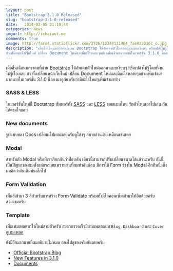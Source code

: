 ```yaml
---
layout: post
title: "Bootstrap 3.1.0 Released"
slug: "bootstrap-3-1-0-released"
date:   2014-02-05 21:10:44
categories: News
imgurl: http://ichaiwut.me
comments: true
image: http://farm4.staticflickr.com/3726/12344131464_7ae8a2216c_o.jpg
description: "เมื่อสิ้นเดือนมกราคมที่ผ่าน Bootstrap ได้อัพเดทตัวใหม่ออกมาแบบเงียบๆ หรือเปล่าไม่รู้โดยที่ผมไม่รู้เรื่องเลย ฮา
ทั้งเปลี่ยนหน้าเว็บใหม่ เปลี่ยน Document ใหม่และมีอะไรหลายๆอย่างเพิ่มเข้ามามากมายในเวอร์ชั่น 3.1.0 นี้ลองมาดูกันครับว่ามีอะไรใหม่ๆเพิ่มเข้ามาบ้าง"
---
```


เมื่อสิ้นเดือนมกราคมที่ผ่าน [Bootstrap](http://getbootstrap.com) ได้อัพเดทตัวใหม่ออกมาแบบเงียบๆ หรือเปล่าไม่รู้โดยที่ผมไม่รู้เรื่องเลย ฮา
ทั้งเปลี่ยนหน้าเว็บใหม่ เปลี่ยน Document ใหม่และมีอะไรหลายๆอย่างเพิ่มเข้ามามากมายในเวอร์ชั่น 3.1.0 นี้ลองมาดูกันครับว่ามีอะไรใหม่ๆเพิ่มเข้ามาบ้าง

### SASS & LESS
ในเวอร์ชันใหม่นี้้ Bootstrap ซัพพอร์ทั้ง [SASS](http://sass-lang.com) และ [LESS](http://lesscss.org/) ชอบแบบไหน รักตัวไหนเอาไปเล่น
กันได้ตามใจชอบ

### New documents
รูปแบบของ Docs เปลี่ยนเไปเยอะเลยครับดูโล่งๆ สบายอ่านง่ายเหมือนเช่นเคย

### Modal
สำหรับตัว Modal หรือที่เราเรียกกันว่าป๊อบอัพ เดี๋ยวนี้สามารถปรับเปลี่ยนขนาดได้แล้วนะครับ อันนี้เป็นปัญหาของผมตั้งแต่แรกเลยเพราะงานที่ผมทำอันก่อน มีการใช้
Form ข้างใน Modal อีกทีหนึ่งซึ่งผมคิดว่าอันเดิมมันเล็กไป

### Form Validation
เพิ่มสีเข้ามา 3 สีสำหรับการสร้าง Form Validate พร้อมทั้งมีไอคอนเพิ่มเข้ามาให้อีกด้วยครับ สวยงามครับ

### Template
เพิ่มเทมเพลตมาให้ใหม่สามตัวครับ สะดวกรวดเร็วมีเทมเพลตแบบ `Blog`, `Dashboard` และ `Cover` [ดูเทมเพลต](http://getbootstrap.com/getting-started/#examples)

ยังมีอีกมากมายที่ผมอธิบายไม่หมด ลองไปดูของจริงกันเลยครับ

- [Official Bootstrap Blog](http://blog.getbootstrap.com/2014/01/30/bootstrap-3-1-0-released/)
- [New Features in 3.1.0](https://github.com/twbs/bootstrap/releases/tag/v3.1.0)
- [Documents](http://getbootstrap.com/getting-started/)